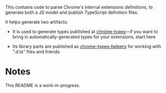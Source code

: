 This contains code to parse Chrome's internal extensions definitions, to generate both a JS model and publish TypeScript definition files.

It helps generate two artifacts:

* It is used to generate types published at [chrome-types](https://npmjs.com/package/chrome-types)—if you want to bring in automatically-generated types for your extensions, start here

* Its library parts are published as [chrome-types-helpers](https://npmjs.com/package/chrome-types-helpers) for working with ".d.ts" files and friends

# Notes

This README is a work-in-progress.

